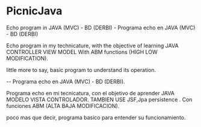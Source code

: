 # PicnicJava
Echo program in JAVA (MVC) - BD (DERBI) - Programa echo en JAVA (MVC) - BD (DERBI) 

Echo program in my technicature, with the objective of learning JAVA CONTROLLER VIEW MODEL
With ABM functions (HIGH LOW MODIFICATION).

little more to say, basic program to understand its operation.


--
Programa echo en JAVA (MVC) - BD (DERBI).

Programa echo en mi tecnicatura, con el objetivo de aprender JAVA MODELO VISTA CONTROLADOR. TAMBIEN USE JSF,Jpa persistence .
Con funciones ABM (ALTA BAJA MODIFICACION).

poco mas que decir, programa basico para entender su funcionamiento. 
